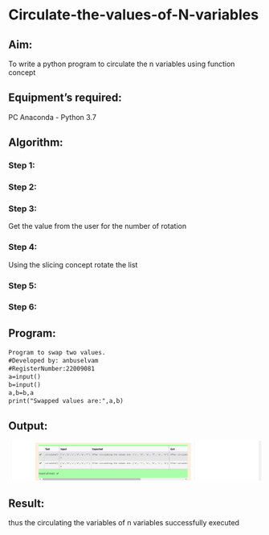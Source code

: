 # Circulate-the-values-of-N-variables
## Aim:
To write a python program to circulate the n variables using function concept
## Equipment’s required:
PC
Anaconda - Python 3.7
## Algorithm: 
### Step 1: 
### Step 2: 
### Step 3: 
Get the value from the user for the number of rotation
### Step 4: 
Using the slicing concept rotate the list

### Step 5: 
### Step 6: 
## Program:
```
Program to swap two values.
#Developed by: anbuselvam
#RegisterNumber:22009081
a=input()
b=input()
a,b=b,a
print("Swapped values are:",a,b)
```


## Output:
![output](circulating%20n%20variables.png)
## Result:
thus the circulating the variables of n variables  successfully executed
